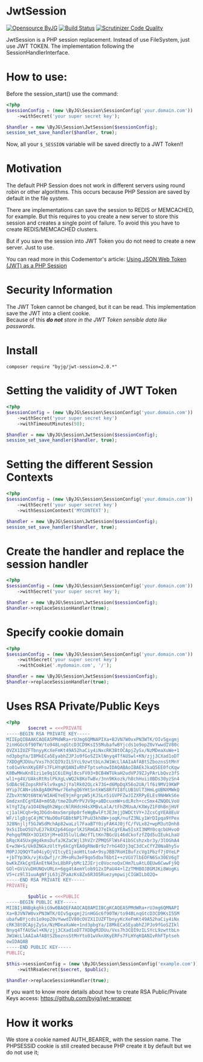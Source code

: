 # JwtSession

[![Opensource ByJG](https://img.shields.io/badge/opensource-byjg.com-brightgreen.svg)](http://opensource.byjg.com)
[![Build Status](https://travis-ci.org/byjg/jwt-session.svg?branch=master)](https://travis-ci.org/byjg/jwt-session)
[![Scrutinizer Code Quality](https://scrutinizer-ci.com/g/byjg/jwt-session/badges/quality-score.png?b=master)](https://scrutinizer-ci.com/g/byjg/jwt-session/?branch=master)

JwtSession is a PHP session replacement. Instead of use FileSystem, just use JWT TOKEN. 
The implementation following the SessionHandlerInterface.

# How to use:

Before the session_start() use the command: 

```php
<?php
$sessionConfig = (new \ByJG\Session\SessionConfig('your.domain.com'))
    ->withSecret('your super secret key');

$handler = new \ByJG\Session\JwtSession($sessionConfig);
session_set_save_handler($handler, true);
```

Now, all your `$_SESSION` variable will be saved directly to a JWT Token!!
 
# Motivation

The default PHP Session does not work in different servers using round robin or other algorithms.
This occurs because PHP Session are saved by default in the file system. 

There are implementations can save the session to REDIS or MEMCACHED, for example. 
But this requires to you create a new server to store this session and creates a single point of failure. 
To avoid this you have to create REDIS/MEMCACHED clusters. 

But if you save the session into JWT Token you do not need to create a new server.
Just to use. 

You can read more in this Codementor's article: 
[Using JSON Web Token (JWT) as a PHP Session](https://www.codementor.io/byjg/using-json-web-token-jwt-as-a-php-session-axeuqbg1m)

# Security Information

The JWT Token cannot be changed, but it can be read. 
This implementation save the JWT into a client cookie.  
Because of this _**do not** store in the JWT Token sensible data like passwords_.
 
# Install

```
composer require "byjg/jwt-session=2.0.*"
```

 
# Setting the validity of JWT Token

```php
<?php
$sessionConfig = (new \ByJG\Session\SessionConfig('your.domain.com'))
    ->withSecret('your super secret key')
    ->withTimeoutMinutes(50);

$handler = new \ByJG\Session\JwtSession($sessionConfig);
session_set_save_handler($handler, true);
```

# Setting the different Session Contexts

```php
<?php
$sessionConfig = (new \ByJG\Session\SessionConfig('your.domain.com'))
    ->withSecret('your super secret key')
    ->withSessionContext('MYCONTEXT');

$handler = new \ByJG\Session\JwtSession($sessionConfig);
session_set_save_handler($handler, true);
```

# Create the handler and replace the session handler

```php
<?php
$sessionConfig = (new \ByJG\Session\SessionConfig('your.domain.com'))
    ->withSecret('your super secret key');

$handler = new \ByJG\Session\JwtSession($sessionConfig);
$handler->replaceSessionHandler(true);
```

# Specify cookie domain 

```php
<?php
$sessionConfig = (new \ByJG\Session\SessionConfig('your.domain.com'))
    ->withSecret('your super secret key')
    ->withCookie('.mydomain.com', '/');

$handler = new \ByJG\Session\JwtSession($sessionConfig);
$handler->replaceSessionHandler(true);
```

# Uses RSA Private/Public Keys

```php
<?php
        $secret = <<<PRIVATE
-----BEGIN RSA PRIVATE KEY-----
MIIEpQIBAAKCAQEA5PMdWRa+rUJmg6QMNAPIXa+BJVN7W0vxPN3WTK/OIv5gxgmj
2inHGGc6f90TW/to948LnqGtcD3CD9KsI55MubafwBYjcds1o9opZ0vYwwdIV80c
OVZX1IUZFTbnyyKcXeFmKt49A52haCiy4iNxcRK38tOCApjZySx/NzMDeaXuWe+1
nd3pbgYa/I8MkECa5EyabhZJPJo9fGoSZIklNnyq4TfAUSwl+KN/zjj3CXad1oDT
7XDDgMJDUu/Vxs7h3CQI9zILSYcL9zwttbLnJW1WcLlAAIaAfABtSZboznsStMnY
to01wVknXKyERFs7FLHYqKQANIvRhFTptsehowIDAQABAoIBAEkJkaQ5EE0fcKqw
K8BwMHxKn81zi1e9q1C6iEHgl8csFV03+BCB4WTUkaH2udVPJ9ZJyPArLbQvz3fS
wl1+g4V/UAksRtRslPkXgLvWQ2k8KoTwBv/3nn9Kkozk/h8chHuii0BDs30yzSn4
SdDAc9EZopsRhFklv9xgmJjYalRk02OLck73G+d6MpDqX56o2UA/lf6i9MV19KWP
HYip7CAN+i6k8gA0KPHwr76ehgQ6YHtSntkWS8RfVI8fLUB1UlT3HmLgUBNXMWkQ
ZZbvXtNOt6NtW/WIAHEYeE9jmFgrpW5jKJSLn5iGVPFZwJIZXRPyELEs9NHWkS6e
GmdzxnECgYEA8+m05B/tmeZOuMrPVJV9g+aBDcuxmW+sdLRch+ccSmx4ZNQOLVoU
klYgTZq/a1O4ENq0h2WgccNlRHdcH4sXMBvLalA/tFhZMUuA/KXWyZ1F0hBnjHVF
cj1alHCqh+9qJDGdn4mxSmrp8p0rfeWgBwlFtJEJmjjDWDCtVY+JZcsCgYEA8EuV
WF/ilgDjgC4jMCYNuO0oFGBbtNP17PuU3kh8W+joqK/nufZ3NLy1WrDIpqa9YPex
328Nnjljf5GJWSdMchAp82waLzl7FaaBTY0iyFAK4J0jfC/fVLx82+wpM3utDnh8
9x5iIboO5U7uEJ7k8X2p64GoprlKJSRmGAJ7eIkCgYEAw5IsXI3NMY0cqcbUHvoO
PehgqfMdX+3O1XSYjM+eO35lulLdWzfTLtKn7BGcUi46dCkofzfZQd5uIEukLhaU
bRqcK45UxgHg4kmsDufaJKZaCWjl3hVZrZPMQSFlWsF41bSCshzxbr3y/3lOGhA4
E+w3W+S/Uk0ZNGkzUltYy6kCgYEA0gRNeBr9z7rhG4O3j3qC3dCxCfYZ0Na8hy5v
M0PJJQ9QYTa04iyOjVItcyE1jaoHtLtoA+9syJBB7RoHIBufzcVg1Pbzf7jOYeLP
+jbTYp3Kk/vjKsQwfj/rJM+oRu3eF9qo5dbxT6btI++zVGV7lbEOFN6Sx30EV6gT
bwKkZXkCgYEAnEtN43xL8bRFybMc1ZJErjc0VocnoQxCHm7LuAtLOEUw6CwwFj9Q
GOl+GViVuDHUNQvURLn+6gg4tAemYlob912xIPaU44+lZzTMHBOJBGMJKi8WogKi
V5+cz9l31uuAgNfjL63jZPaAzKs8Zx6R3O5RuezympwijCIGWILbO2Q=
-----END RSA PRIVATE KEY-----
PRIVATE;

        $public = <<<PUBLIC
-----BEGIN PUBLIC KEY-----
MIIBIjANBgkqhkiG9w0BAQEFAAOCAQ8AMIIBCgKCAQEA5PMdWRa+rUJmg6QMNAPI
Xa+BJVN7W0vxPN3WTK/OIv5gxgmj2inHGGc6f90TW/to948LnqGtcD3CD9KsI55M
ubafwBYjcds1o9opZ0vYwwdIV80cOVZX1IUZFTbnyyKcXeFmKt49A52haCiy4iNx
cRK38tOCApjZySx/NzMDeaXuWe+1nd3pbgYa/I8MkECa5EyabhZJPJo9fGoSZIkl
Nnyq4TfAUSwl+KN/zjj3CXad1oDT7XDDgMJDUu/Vxs7h3CQI9zILSYcL9zwttbLn
JW1WcLlAAIaAfABtSZboznsStMnYto01wVknXKyERFs7FLHYqKQANIvRhFTptseh
owIDAQAB
-----END PUBLIC KEY-----
PUBLIC;

$this->sessionConfig = (new \ByJG\Session\SessionConfig('example.com'))
    ->withRsaSecret($secret, $public);

$handler->replaceSessionHandler(true);
```

If you want to know more details about how to create RSA Public/Private Keys access:
https://github.com/byjg/jwt-wrapper 


# How it works

We store a cookie named AUTH_BEARER_<context name> with the session name. The PHPSESSID cookie is still created because
PHP create it by default but we do not use it;


